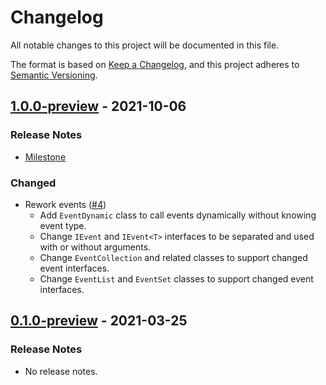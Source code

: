 # Changelog

All notable changes to this project will be documented in this file.

The format is based on [Keep a Changelog](https://keepachangelog.com/en/1.0.0/),
and this project adheres to [Semantic Versioning](https://semver.org/spec/v2.0.0.html).

## [1.0.0-preview](https://github.com/unity-game-framework/ugf-events/releases/tag/1.0.0-preview) - 2021-10-06  

### Release Notes

- [Milestone](https://github.com/unity-game-framework/ugf-events/milestone/1?closed=1)  
    

### Changed

- Rework events ([#4](https://github.com/unity-game-framework/ugf-events/pull/4))  
    - Add `EventDynamic` class to call events dynamically without knowing event type.
    - Change `IEvent` and `IEvent<T>` interfaces to be separated and used with or without arguments.
    - Change `EventCollection` and related classes to support changed event interfaces.
    - Change `EventList` and `EventSet` classes to support changed event interfaces.

## [0.1.0-preview](https://github.com/unity-game-framework/ugf-events/releases/tag/0.1.0-preview) - 2021-03-25  

### Release Notes

- No release notes.


